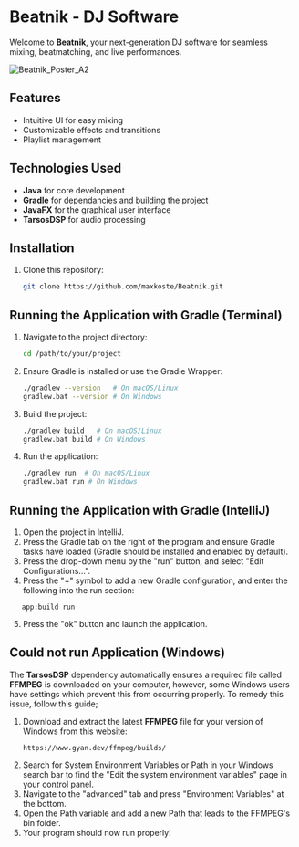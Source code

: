 # Beatnik - DJ Software

Welcome to **Beatnik**, your next-generation DJ software for seamless mixing, beatmatching, and live performances.

![Beatnik_Poster_A2](https://github.com/user-attachments/assets/4dc967bd-f801-4f3c-b442-595c75da3564)

## Features
- Intuitive UI for easy mixing
- Customizable effects and transitions
- Playlist management

## Technologies Used
- **Java** for core development
- **Gradle** for dependancies and building the project
- **JavaFX** for the graphical user interface
- **TarsosDSP** for audio processing

## Installation
1. Clone this repository:
   ```sh
   git clone https://github.com/maxkoste/Beatnik.git
   ```

## Running the Application with Gradle (Terminal)
1. Navigate to the project directory:
   ```sh
   cd /path/to/your/project
   ```
2. Ensure Gradle is installed or use the Gradle Wrapper:
   ```sh
   ./gradlew --version   # On macOS/Linux
   gradlew.bat --version # On Windows
   ```
3. Build the project:
   ```sh
   ./gradlew build   # On macOS/Linux
   gradlew.bat build # On Windows
   ```
4. Run the application:
   ```sh
   ./gradlew run  # On macOS/Linux
   gradlew.bat run # On Windows
   ```
## Running the Application with Gradle (IntelliJ)
1. Open the project in IntelliJ.
2. Press the Gradle tab on the right of the program and ensure Gradle tasks have loaded (Gradle should be installed and enabled by default).
3. Press the drop-down menu by the "run" button, and select "Edit Configurations...".
4. Press the "+" symbol to add a new Gradle configuration, and enter the following into the run section:
```
   app:build run
   ```
5. Press the "ok" button and launch the application.

## Could not run Application (Windows)
The **TarsosDSP** dependency automatically ensures a required file called **FFMPEG** is downloaded on your computer, however, 
some Windows users have settings which prevent this from occurring properly. To remedy this issue, follow this guide;
1. Download and extract the latest **FFMPEG** file for your version of Windows from this website:
   ```
   https://www.gyan.dev/ffmpeg/builds/
   ```
2. Search for System Environment Variables or Path in your Windows search bar to find the "Edit the system environment variables" page in your control panel.
3. Navigate to the "advanced" tab and press "Environment Variables" at the bottom.
4. Open the Path variable and add a new Path that leads to the FFMPEG's bin folder.
5. Your program should now run properly!
